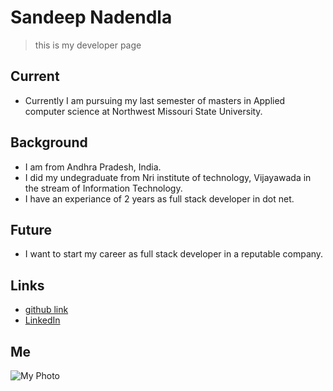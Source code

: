 # Sandeep Nadendla

> this is my developer page

## Current
* Currently I am pursuing my last semester of masters in Applied computer science at Northwest Missouri State University.

## Background
* I am from Andhra Pradesh, India.
* I did my undegraduate from Nri institute of technology, Vijayawada in the stream of Information Technology.
* I have an experiance of 2 years as full stack developer in dot net.

## Future
* I want to start my career as full stack developer in a reputable company.

## Links

* [github link](https://github.com/sandeepnadendla-git)
* [LinkedIn](https://www.linkedin.com/in/sandeepnadendla/)

## Me

![My Photo](https://avatars.githubusercontent.com/u/77738760?s=400&u=a607fcffe3a081dfa8ef01f6721131dfb399b4d8&v=4)
